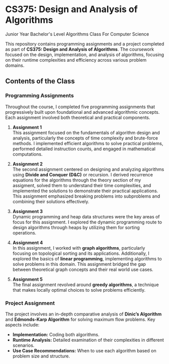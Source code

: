 # CS375: Design and Analysis of Algorithms

Junior Year Bachelor's Level Algorithms Class For Computer Science

This repository contains programming assignments and a project completed as part of **CS375: Design and Analysis of Algorithms**. The coursework focused on the design, implementation, and analysis of algorithms, focusing on their runtime complexities and efficiency across various problem domains.

## Contents of the Class

### Programming Assignments

Throughout the course, I completed five programming assignments that progressively built upon foundational and advanced algorithmic concepts. Each assignment involved both theoretical and practical components.

1. **Assignment 1**  
   This assignment focused on the fundamentals of algorithm design and analysis, particularly the concepts of time complexity and brute-force methods. I implemented efficient algorithms to solve practical problems, performed detailed instruction counts, and engaged in mathematical computations.

2. **Assignment 2**  
   The second assignment centered on designing and analyzing algorithms using **Divide and Conquer (D&C)** or recursion. I derived recurrence equations for the algorithms through the theory section of my assigment, solved them to understand their time complexities, and implemented the solutions to demonstrate their practical applications. This assignment emphasized breaking problems into subproblems and combining their solutions effectively.

3. **Assignment 3**  
   Dynamic programming and heap data structures were the key areas of focus for this assignment. I explored the dynamic programming route to design algorithms through heaps by utilizing them for sorting operations.

4. **Assignment 4**  
   In this assignment, I worked with **graph algorithms**, particularly focusing on topological sorting and its applications. Additionally, I explored the basics of **linear programming**, implementing algorithms to solve problems in this domain. This assignment bridged the gap between theoretical graph concepts and their real world use cases.

5. **Assignment 5**  
   The final assignment revolved around **greedy algorithms**, a technique that makes locally optimal choices to solve problems efficiently.
   
### Project Assignment
The project involves an in-depth comparative analysis of **Dinic’s Algorithm** and **Edmonds-Karp Algorithm** for solving maximum flow problems. Key aspects include:
- **Implementation:** Coding both algorithms.  
- **Runtime Analysis:** Detailed examination of their complexities in different scenarios.  
- **Use Case Recommendations:** When to use each algorithm based on problem size and structure.

